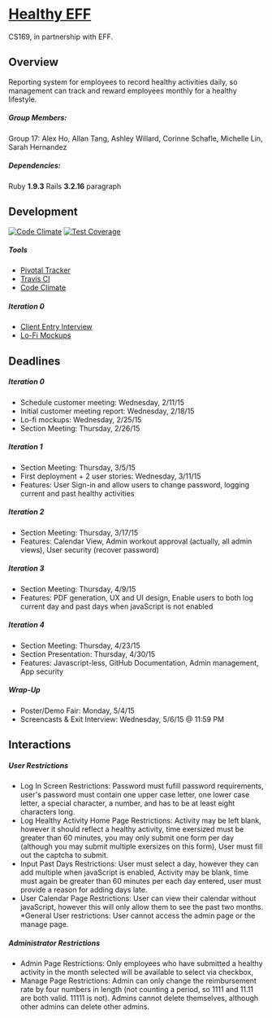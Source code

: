 # [Healthy EFF](https://healthy-eff-169.herokuapp.com)
CS169, in partnership with EFF.

## Overview
Reporting system for employees to record healthy activities daily, so management can track and reward employees monthly for a healthy lifestyle.

##### Group Members:
Group 17: Alex Ho, Allan Tang, Ashley Willard, Corinne Schafle, Michelle Lin, Sarah Hernandez

##### Dependencies: 

Ruby **1.9.3**
Rails **3.2.16**
paragraph

## Development
[![Code Climate](https://codeclimate.com/github/ashleywillard/healthy-eff/badges/gpa.svg)](https://codeclimate.com/github/ashleywillard/healthy-eff)
[![Test Coverage](https://codeclimate.com/github/ashleywillard/healthy-eff/badges/coverage.svg)](https://codeclimate.com/github/ashleywillard/healthy-eff)

##### Tools
* [Pivotal Tracker](https://www.pivotaltracker.com/n/projects/1282358)
* [Travis CI](https://travis-ci.org/ashleywillard/healthy-eff)
* [Code Climate](https://codeclimate.com/github/ashleywillard/healthy-eff)

##### Iteration 0
* [Client Entry Interview](https://youtu.be/ptYHlSCjSQI)
* [Lo-Fi Mockups](https://docs.google.com/presentation/d/1BA3Nlz5kssVkdUxyb5F7JyZ38Xxe5iuyYH-JrsLVQzc/)

## Deadlines

##### Iteration 0
* Schedule customer meeting: Wednesday, 2/11/15
* Initial customer meeting report: Wednesday, 2/18/15
* Lo-fi mockups: Wednesday, 2/25/15
* Section Meeting: Thursday, 2/26/15

##### Iteration 1
* Section Meeting: Thursday, 3/5/15
* First deployment + 2 user stories: Wednesday, 3/11/15
* Features: User Sign-in and allow users to change password, logging current and past healthy activities

##### Iteration 2
* Section Meeting: Thursday, 3/17/15
* Features: Calendar View, Admin workout approval (actually, all admin views), User security (recover password)


##### Iteration 3
* Section Meeting: Thursday, 4/9/15
* Features: PDF generation, UX and UI design, Enable users to both log current day and past days when javaScript is not enabled

##### Iteration 4
* Section Meeting: Thursday, 4/23/15
* Section Presentation: Thursday, 4/30/15
* Features: Javascript-less, GitHub Documentation, Admin management, App security


##### Wrap-Up
* Poster/Demo Fair: Monday, 5/4/15
* Screencasts & Exit Interview: Wednesday, 5/6/15 @ 11:59 PM


## Interactions

##### User Restrictions
* Log In Screen Restrictions: Password must fufill password requirements, user's password must contain one upper case letter, one lower case letter, a special character, a number, and has to be at least eight characters long. 
* Log Healthy Activity Home Page Restrictions: Activity may be left blank, however it should reflect a healthy activity, time exersized must be greater than 60 minutes, you may only submit one form per day (although you may submit multiple exersizes on this form), User must fill out the captcha to submit.
* Input Past Days Restrictions: User must select a day, however they can add multiple when javaScript is enabled, Activity may be blank, time must again be greater than 60 minutes per each day entered, user must provide a reason for adding days late. 
* User Calendar Page Restrictions: User can view their calendar without javaScript, however this will only allow them to see the past two months.
*General User restrictions: User cannot access the admin page or the manage page.

##### Administrator Restrictions
* Admin Page Restrictions: Only employees who have submitted a healthy activity in the month selected will be available to select via checkbox, 
* Manage Page Restrictions: Admin can only change the reimbursement rate by four numbers in length (not counting a period, so 1111 and 11.11 are both valid. 11111 is not). Admins cannot delete themselves, although other admins can delete other admins. 